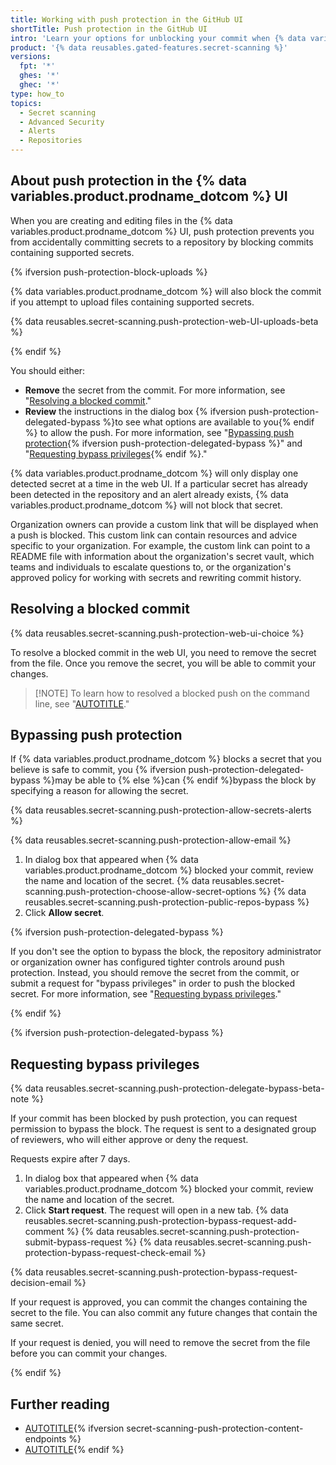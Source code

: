 ```yaml
---
title: Working with push protection in the GitHub UI
shortTitle: Push protection in the GitHub UI
intro: 'Learn your options for unblocking your commit when {% data variables.product.prodname_secret_scanning %} detects a secret in your changes.'
product: '{% data reusables.gated-features.secret-scanning %}'
versions:
  fpt: '*'
  ghes: '*'
  ghec: '*'
type: how_to
topics:
  - Secret scanning
  - Advanced Security
  - Alerts
  - Repositories
---
```


## About push protection in the {% data variables.product.prodname_dotcom %} UI

When you are creating and editing files in the {% data variables.product.prodname_dotcom %} UI, push protection prevents you from accidentally committing secrets to a repository by blocking commits containing supported secrets.

{% ifversion push-protection-block-uploads %}

{% data variables.product.prodname_dotcom %} will also block the commit if you attempt to upload files containing supported secrets.

{% data reusables.secret-scanning.push-protection-web-UI-uploads-beta %}

{% endif %}

You should either:

* **Remove** the secret from the commit. For more information, see "[Resolving a blocked commit](#resolving-a-blocked-commit)."
* **Review** the instructions in the dialog box {% ifversion push-protection-delegated-bypass %}to see what options are available to you{% endif %} to allow the push. For more information, see "[Bypassing push protection](#bypassing-push-protection){% ifversion push-protection-delegated-bypass %}" and "[Requesting bypass privileges](#requesting-bypass-privileges){% endif %}."

{% data variables.product.prodname_dotcom %} will only display one detected secret at a time in the web UI. If a particular secret has already been detected in the repository and an alert already exists, {% data variables.product.prodname_dotcom %} will not block that secret.

Organization owners can provide a custom link that will be displayed when a push is blocked. This custom link can contain resources and advice specific to your organization. For example, the custom link can point to a README file with information about the organization's secret vault, which teams and individuals to escalate questions to, or the organization's approved policy for working with secrets and rewriting commit history.

## Resolving a blocked commit

{% data reusables.secret-scanning.push-protection-web-ui-choice %}

To resolve a blocked commit in the web UI, you need to remove the secret from the file. Once you remove the secret, you will be able to commit your changes.

>[!NOTE] To learn how to resolved a blocked push on the command line, see "[AUTOTITLE](/code-security/secret-scanning/working-with-secret-scanning-and-push-protection/working-with-push-protection-from-the-command-line#resolving-a-blocked-push)."

## Bypassing push protection

If {% data variables.product.prodname_dotcom %} blocks a secret that you believe is safe to commit, you {% ifversion push-protection-delegated-bypass %}may be able to {% else %}can {% endif %}bypass the block by specifying a reason for allowing the secret.

{% data reusables.secret-scanning.push-protection-allow-secrets-alerts %}

{% data reusables.secret-scanning.push-protection-allow-email %}

1. In dialog box that appeared when {% data variables.product.prodname_dotcom %} blocked your commit, review the name and location of the secret.
{% data reusables.secret-scanning.push-protection-choose-allow-secret-options %}
{% data reusables.secret-scanning.push-protection-public-repos-bypass %}
1. Click **Allow secret**.

{% ifversion push-protection-delegated-bypass %}

If you don't see the option to bypass the block, the repository administrator or organization owner has configured tighter controls around push protection. Instead, you should remove the secret from the commit, or submit a request for "bypass privileges" in order to push the blocked secret. For more information, see "[Requesting bypass privileges](/code-security/secret-scanning/working-with-secret-scanning-and-push-protection/working-with-push-protection-in-the-github-ui#requesting-bypass-privileges)."

{% endif %}

{% ifversion push-protection-delegated-bypass %}

## Requesting bypass privileges

{% data reusables.secret-scanning.push-protection-delegate-bypass-beta-note %}

If your commit has been blocked by push protection, you can request permission to bypass the block. The request is sent to a designated group of reviewers, who will either approve or deny the request.

Requests expire after 7 days.

1. In dialog box that appeared when {% data variables.product.prodname_dotcom %} blocked your commit, review the name and location of the secret.
1. Click **Start request**. The request will open in a new tab.
{% data reusables.secret-scanning.push-protection-bypass-request-add-comment %}
{% data reusables.secret-scanning.push-protection-submit-bypass-request %}
{% data reusables.secret-scanning.push-protection-bypass-request-check-email %}

{% data reusables.secret-scanning.push-protection-bypass-request-decision-email %}

If your request is approved, you can commit the changes containing the secret to the file. You can also commit any future changes that contain the same secret.

If your request is denied, you will need to remove the secret from the file before you can commit your changes.

{% endif %}

## Further reading

* [AUTOTITLE](/code-security/secret-scanning/working-with-secret-scanning-and-push-protection/working-with-push-protection-from-the-command-line){% ifversion secret-scanning-push-protection-content-endpoints %}
* [AUTOTITLE](/code-security/secret-scanning/working-with-secret-scanning-and-push-protection/working-with-push-protection-from-the-rest-api){% endif %}
